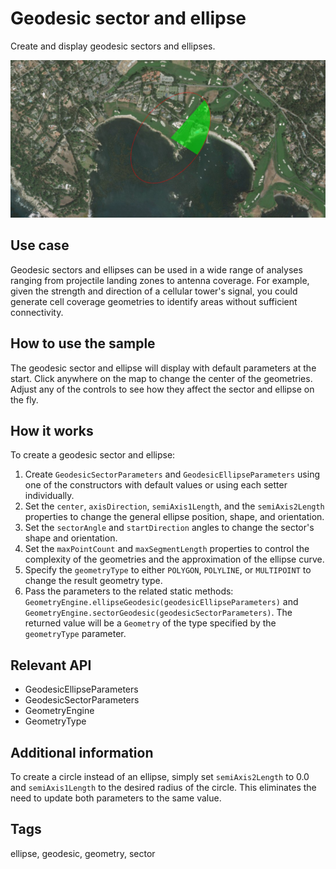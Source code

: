 # Geodesic sector and ellipse

Create and display geodesic sectors and ellipses.

![Image of geodesic sector and ellipse](GeodesicSectorAndEllipse.png)

## Use case

Geodesic sectors and ellipses can be used in a wide range of analyses ranging from projectile landing zones to antenna coverage. For example, given the strength and direction of a cellular tower's signal, you could generate cell coverage geometries to identify areas without sufficient connectivity. 

## How to use the sample

The geodesic sector and ellipse will display with default parameters at the start. Click anywhere on the map to change the center of the geometries. Adjust any of the controls to see how they affect the sector and ellipse on the fly.

## How it works

To create a geodesic sector and ellipse:
1. Create `GeodesicSectorParameters` and `GeodesicEllipseParameters` using one of the constructors with default values or using each setter individually.
2. Set the `center`, `axisDirection`, `semiAxis1Length`, and the `semiAxis2Length` properties to change the general ellipse position, shape, and orientation.
3. Set the `sectorAngle` and `startDirection` angles to change the sector's shape and orientation.
4. Set the `maxPointCount` and `maxSegmentLength` properties to control the complexity of the geometries and the approximation of the ellipse curve.
5. Specify the `geometryType` to either `POLYGON`, `POLYLINE`, or `MULTIPOINT` to change the result geometry type.
6. Pass the parameters to the related static methods: `GeometryEngine.ellipseGeodesic(geodesicEllipseParameters)` and `GeometryEngine.sectorGeodesic(geodesicSectorParameters)`. The returned value will be a `Geometry` of the type specified by the `geometryType` parameter.

## Relevant API 

* GeodesicEllipseParameters
* GeodesicSectorParameters
* GeometryEngine
* GeometryType

## Additional information

To create a circle instead of an ellipse, simply set `semiAxis2Length` to 0.0 and `semiAxis1Length` to the desired radius of the circle. This eliminates the need to update both parameters to the same value.

## Tags

ellipse, geodesic, geometry, sector
